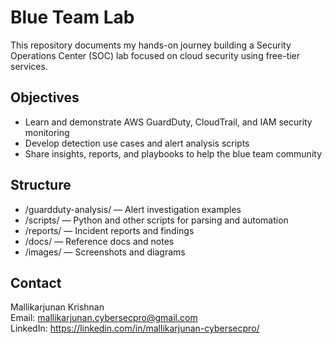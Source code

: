 # Blue Team Lab

This repository documents my hands-on journey building a Security Operations Center (SOC) lab focused on cloud security using free-tier services.

## Objectives

- Learn and demonstrate AWS GuardDuty, CloudTrail, and IAM security monitoring  
- Develop detection use cases and alert analysis scripts  
- Share insights, reports, and playbooks to help the blue team community

## Structure

- /guardduty-analysis/ — Alert investigation examples  
- /scripts/ — Python and other scripts for parsing and automation  
- /reports/ — Incident reports and findings  
- /docs/ — Reference docs and notes  
- /images/ — Screenshots and diagrams

## Contact

Mallikarjunan Krishnan  
Email: mallikarjunan.cybersecpro@gmail.com  
LinkedIn: https://linkedin.com/in/mallikarjunan-cybersecpro/
